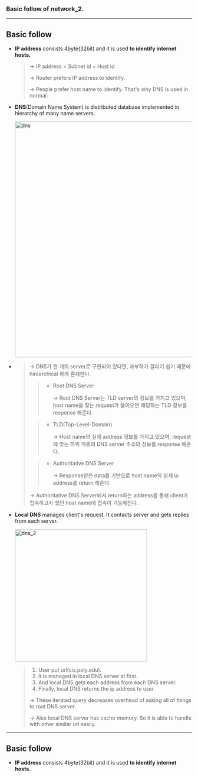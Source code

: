 ### Basic follow of network_2.

------

## Basic follow

- **IP address** consists 4byte(32bit) and it is used **to identify internet hosts.**

  > → IP address = Subnet id + Host id
  >
  > → Router prefers IP address to identify.
  >
  > → People prefer host name to identify. That's why DNS is used in normal.

- **DNS**(Domain Name System) is distributed database implemented in hierarchy of many name servers.

  <img width="638" alt="dns" src="https://user-images.githubusercontent.com/23169707/45585015-51f27d00-b918-11e8-9c37-ffca0ffea3bc.png">

- > → DNS가 한 개의 server로 구현되어 있다면, 과부하가 걸리기 쉽기 때문에 hirearchical 하게 존재한다.
  >
  > > * Root DNS Server
  > >
  > >   → Root DNS Server는 TLD server의 정보를 가지고 있으며, host name을 찾는 request가 들어오면 해당하는 TLD 정보를 response 해준다.
  >
  > > * TLD(Top-Level-Domain)
  > >
  > >   → Host name의 실제 address 정보를 가지고 있으며, request에 맞는 하위 계층의 DNS server 주소의 정보를 response 해준다.
  >
  > > * Authoritative DNS Server
  > >
  > >   → Response받은 data를 기반으로 host name의 실제 ip address를 return 해준다. 
  >
  > → Authoritative DNS Server에서 return하는 address를 통해 client가 접속하고자 했던 host name에 접속이 가능해진다.

- **Local DNS** manages client's request. It contacts server and gets replies from each server.

  <img width="358" alt="dns_2" src="https://user-images.githubusercontent.com/23169707/45585137-8a935600-b91a-11e8-8a8e-f798585b805b.png">

  > 1. User put url(cis.poly.edu).
  > 2. It is managed in local DNS server at first.
  > 3. And local DNS gets each address from each DNS server.
  > 4. Finally, local DNS returns the ip address to user.
  >
  > → These iterated query decreases overhead of asking all of things to root DNS server.
  >
  > → Also local DNS server has cache memory. So it is able to handle with other similar url easily.





------

## Basic follow

- **IP address** consists 4byte(32bit) and it is used **to identify internet hosts.**
